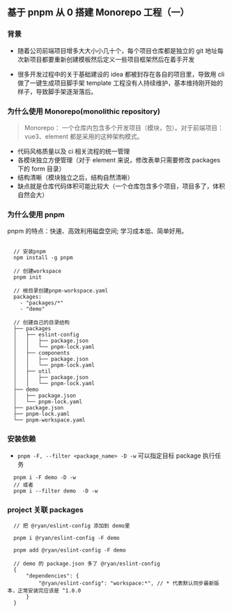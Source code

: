 ## 基于 pnpm 从 0 搭建 Monorepo 工程（一）

### 背景

- 随着公司前端项目增多大大小小几十个，每个项目仓库都是独立的 git 地址每次新项目都要重新创建模板然后定义一些项目框架然后在着手开发

- 很多开发过程中的关于基础建设的 idea 都被封存在各自的项目里，导致用 cli 做了一键生成项目脚手架 template 工程没有人持续维护，基本维持刚开始的样子，导致脚手架逐渐落后。

### 为什么使用 Monorepo(monolithic repository)

> Monorepo： 一个仓库内包含多个开发项目（模块，包）。对于前端项目：vue3、element 都是采用的这种架构模式。

- 代码风格质量以及 ci 相关流程的统一管理
- 各模块独立方便管理（对于 element 来说，修改表单只需要修改 packages 下的 form 目录）
- 结构清晰（模块独立之后，结构自然清晰）
- 缺点就是仓库代码体积可能比较大（一个仓库包含多个项目，项目多了，体积自然会大）

### 为什么使用 pnpm

pnpm 的特点：快速、高效利用磁盘空间; 学习成本低、简单好用。

```

  // 安装pnpm
  npm install -g pnpm

  // 创建workspace
  pnpm init

  // 根目录创建pnpm-workspace.yaml
  packages:
    - "packages/*"
    - "demo"

  // 创建自己的目录结构
  ├── packages
  │   ├── eslint-config
  │   │   ├── package.json
  │   │   └── pnpm-lock.yaml
  │   ├── components
  │   │   ├── package.json
  │   │   └── pnpm-lock.yaml
  │   ├── util
  │   │   ├── package.json
  │   │   └── pnpm-lock.yaml
  ├── demo
  │   ├── package.json
  │   └── pnpm-lock.yaml
  ├── package.json
  ├── pnpm-lock.yaml
  └── pnpm-workspace.yaml

```

### 安装依赖

- `pnpm -F, --filter <package_name> -D -w` 可以指定目标 package 执行任务

```
  pnpm i -F demo -D -w
  // 或者
  pnpm i --filter demo  -D -w

```

### project 关联 packages

```
  // 把 @ryan/eslint-config 添加到 demo里

  pnpm i @ryan/eslint-config -F demo

  pnpm add @ryan/eslint-config -F demo

  // demo 的 package.json 多了 @ryan/eslint-config
  {
      "dependencies": {
          "@ryan/eslint-config": "workspace:*", // * 代表默认同步最新版本，正常安装完应该是 ^1.0.0
      }
  }

```
